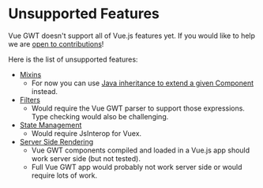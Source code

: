 # Unsupported Features

Vue GWT doesn't support all of Vue.js features yet.
If you would like to help we are [open to contributions](https://github.com/VueGWT/vue-gwt)!

Here is the list of unsupported features:

* [Mixins](https://vuejs.org/v2/guide/mixins.html)
    * For now you can use [Java inheritance to extend a given Component](../composition/extending-components.md) instead.
* [Filters](https://vuejs.org/v2/guide/filters.html)
    * Would require the Vue GWT parser to support those expressions. Type checking would also be challenging.
* [State Management](https://vuejs.org/v2/guide/state-management.html)
    * Would require JsInterop for Vuex.
* [Server Side Rendering](https://vuejs.org/v2/guide/ssr.html)
    * Vue GWT components compiled and loaded in a Vue.js app should work server side (but not tested).
    * Full Vue GWT app would probably not work server side or would require lots of work.